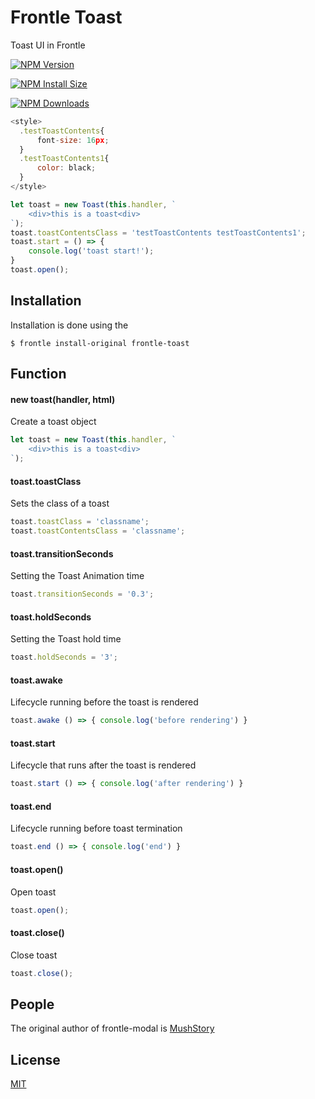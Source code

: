 # Frontle Toast

Toast UI in Frontle



 [![NPM Version][npm-version-image]][npm-url]

 [![NPM Install Size][npm-install-size-image]][npm-install-size-url]

 [![NPM Downloads][npm-downloads-image]][npm-downloads-url]

```javascript
<style>
  .testToastContents{
      font-size: 16px;
  }
  .testToastContents1{
      color: black;
  }
</style>

let toast = new Toast(this.handler, `
    <div>this is a toast<div>
`);
toast.toastContentsClass = 'testToastContents testToastContents1';
toast.start = () => {
    console.log('toast start!');
}
toast.open();
```



## Installation

Installation is done using the

```shell
$ frontle install-original frontle-toast
```



## Function

#### new toast(handler, html)

Create a toast object

```javascript
let toast = new Toast(this.handler, `
    <div>this is a toast<div>
`);
```



#### toast.toastClass

Sets the class of a toast

```javascript
toast.toastClass = 'classname';
toast.toastContentsClass = 'classname';
```



#### toast.transitionSeconds

Setting the Toast Animation time

```javascript
toast.transitionSeconds = '0.3';
```



#### toast.holdSeconds

Setting the Toast hold time

```javascript
toast.holdSeconds = '3';
```



#### toast.awake

Lifecycle running before the toast is rendered

```javascript
toast.awake () => { console.log('before rendering') }
```



#### toast.start

Lifecycle that runs after the toast is rendered

```javascript
toast.start () => { console.log('after rendering') }
```



#### toast.end

Lifecycle running before toast termination

```javascript
toast.end () => { console.log('end') }
```



#### toast.open()

Open toast

```javascript
toast.open();
```



#### toast.close()

Close toast

```javascript
toast.close();
```



## People

The original author of frontle-modal is [MushStory](https://github.com/MushStory)



## License

 [MIT](LICENSE)



[npm-downloads-image]: https://badgen.net/npm/dm/frontle-toast
[npm-downloads-url]: https://npmcharts.com/compare/frontle-toast?minimal=true
[npm-install-size-image]: https://badgen.net/packagephobia/install/frontle-toast
[npm-install-size-url]: https://packagephobia.com/result?p=frontle-toast
[npm-url]: https://npmjs.org/package/frontle-toast
[npm-version-image]: https://badgen.net/npm/v/frontle-toast